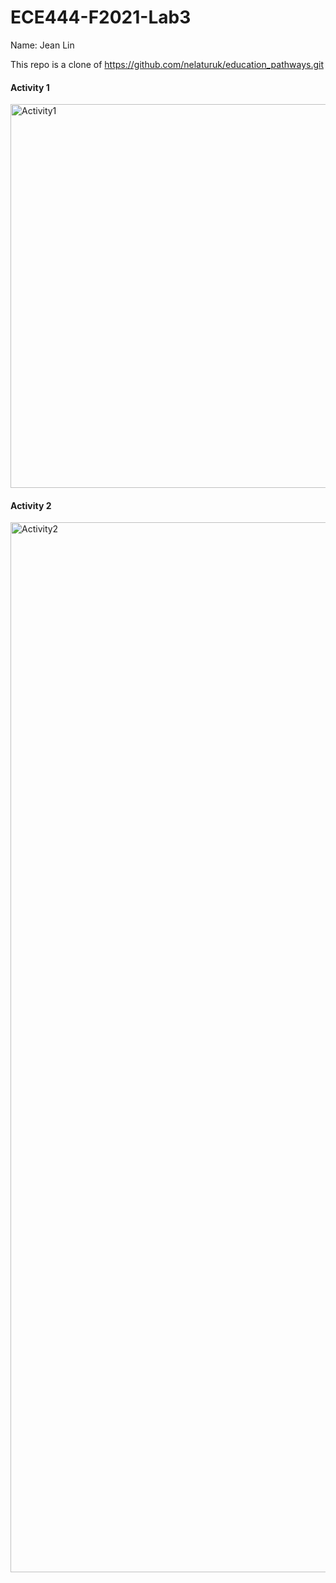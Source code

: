 # ECE444-F2021-Lab3

Name: Jean Lin

This repo is a clone of https://github.com/nelaturuk/education_pathways.git

#### Activity 1
<img width="614" alt="Activity1" src="https://user-images.githubusercontent.com/42427479/135389211-fdc366e8-da95-4ea2-b3b7-d4823406dd92.png">

#### Activity 2
<img width="1680" alt="Activity2" src="https://user-images.githubusercontent.com/42427479/135389230-440f0058-6b0d-4306-8593-0f25d76bf728.png">

